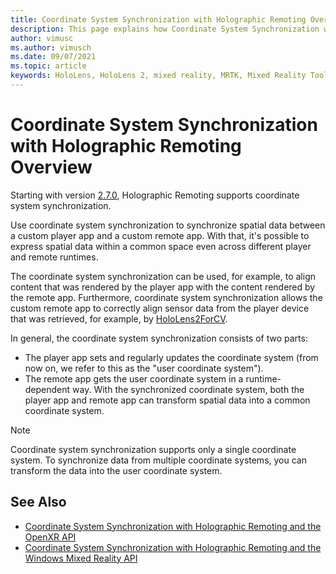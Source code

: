 ```yaml
---
title: Coordinate System Synchronization with Holographic Remoting Overview
description: This page explains how Coordinate System Synchronization with Holographic Remoting works
author: vimusc
ms.author: vimusch
ms.date: 09/07/2021
ms.topic: article
keywords: HoloLens, HoloLens 2, mixed reality, MRTK, Mixed Reality Toolkit, augmented reality, virtual reality, mixed reality headsets, learn, tutorial, getting started, holographic remoting
---
```


# Coordinate System Synchronization with Holographic Remoting Overview

Starting with version [2.7.0](../native/holographic-remoting-version-history.md#v2.7.0), Holographic Remoting supports coordinate system synchronization.

Use coordinate system synchronization to synchronize spatial data between a custom player app and a custom remote app.
With that, it's possible to express spatial data within a common space even across different player and remote runtimes.

The coordinate system synchronization can be used, for example, to align content that was rendered by the player app with the content rendered by the remote app.
Furthermore, coordinate system synchronization allows the custom remote app to correctly align sensor data from the player device that was retrieved, for example, by [HoloLens2ForCV](https://github.com/microsoft/HoloLens2ForCV).

In general, the coordinate system synchronization consists of two parts:
- The player app sets and regularly updates the coordinate system (from now on, we refer to this as the "user coordinate system").
- The remote app gets the user coordinate system in a runtime-dependent way.
With the synchronized coordinate system, both the player app and remote app can transform spatial data into a common coordinate system.

> [!NOTE]
> Coordinate system synchronization supports only a single coordinate system.
> To synchronize data from multiple coordinate systems, you can transform the data into the user coordinate system.
	
## See Also
* [Coordinate System Synchronization with Holographic Remoting and the OpenXR API](../native/holographic-remoting-coordinate-system-synchronization-openxr.md)
* [Coordinate System Synchronization with Holographic Remoting and the Windows Mixed Reality API](../native/holographic-remoting-coordinate-system-synchronization-wmr.md)
